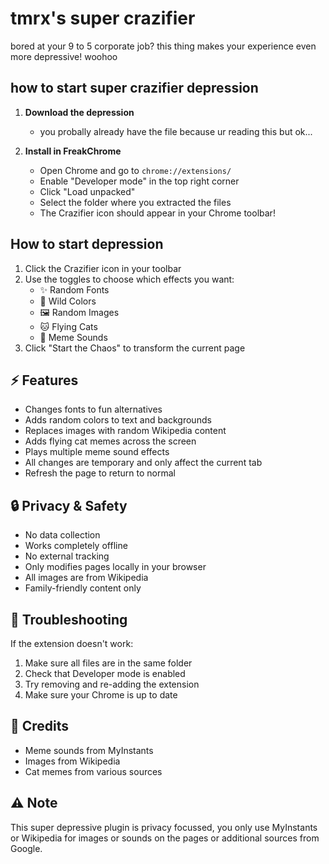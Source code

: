 # tmrx's super crazifier 

bored at your 9 to 5 corporate job? this thing makes your experience even more depressive! woohoo

## how to start super crazifier depression

1. **Download the depression**
   - you probally already have the file because ur reading this but ok...

2. **Install in FreakChrome**
   - Open Chrome and go to `chrome://extensions/`
   - Enable "Developer mode" in the top right corner
   - Click "Load unpacked"
   - Select the folder where you extracted the files
   - The Crazifier icon should appear in your Chrome toolbar!

## How to start depression

1. Click the Crazifier icon in your toolbar
2. Use the toggles to choose which effects you want:
   - ✨ Random Fonts
   - 🎨 Wild Colors
   - 🖼️ Random Images
   - 🐱 Flying Cats
   - 🎵 Meme Sounds
3. Click "Start the Chaos" to transform the current page

## ⚡ Features

- Changes fonts to fun alternatives
- Adds random colors to text and backgrounds
- Replaces images with random Wikipedia content
- Adds flying cat memes across the screen
- Plays multiple meme sound effects
- All changes are temporary and only affect the current tab
- Refresh the page to return to normal

## 🔒 Privacy & Safety

- No data collection
- Works completely offline
- No external tracking
- Only modifies pages locally in your browser
- All images are from Wikipedia
- Family-friendly content only

## 🐛 Troubleshooting

If the extension doesn't work:
1. Make sure all files are in the same folder
2. Check that Developer mode is enabled
3. Try removing and re-adding the extension
4. Make sure your Chrome is up to date

## 📝 Credits

- Meme sounds from MyInstants
- Images from Wikipedia
- Cat memes from various sources

## ⚠️ Note

This super depressive plugin is privacy focussed, you only use MyInstants or Wikipedia for images or sounds on the pages or additional sources from Google.